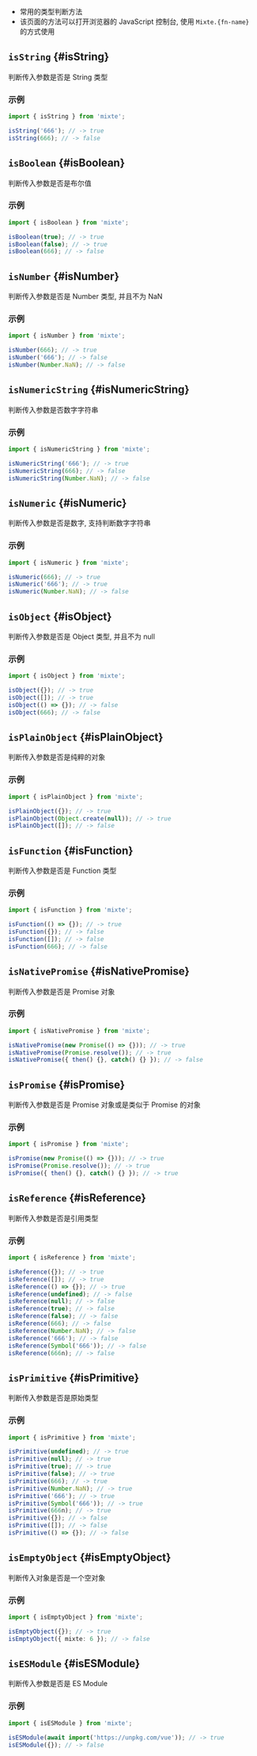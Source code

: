 - 常用的类型判断方法
- 该页面的方法可以打开浏览器的 JavaScript 控制台, 使用 `Mixte.{fn-name}` 的方式使用

## `isString` {#isString}

判断传入参数是否是 String 类型

### 示例

```ts twoslash
import { isString } from 'mixte';

isString('666'); // -> true
isString(666); // -> false
```

## `isBoolean` {#isBoolean}

判断传入参数是否是布尔值

### 示例

```ts twoslash
import { isBoolean } from 'mixte';

isBoolean(true); // -> true
isBoolean(false); // -> true
isBoolean(666); // -> false
```

## `isNumber` {#isNumber}

判断传入参数是否是 Number 类型, 并且不为 NaN

### 示例

```ts twoslash
import { isNumber } from 'mixte';

isNumber(666); // -> true
isNumber('666'); // -> false
isNumber(Number.NaN); // -> false
```

## `isNumericString` {#isNumericString}

判断传入参数是否数字字符串

### 示例

```ts twoslash
import { isNumericString } from 'mixte';

isNumericString('666'); // -> true
isNumericString(666); // -> false
isNumericString(Number.NaN); // -> false
```

## `isNumeric` {#isNumeric}

判断传入参数是否是数字, 支持判断数字字符串

### 示例

```ts twoslash
import { isNumeric } from 'mixte';

isNumeric(666); // -> true
isNumeric('666'); // -> true
isNumeric(Number.NaN); // -> false
```

## `isObject` {#isObject}

判断传入参数是否是 Object 类型, 并且不为 null

### 示例

```ts twoslash
import { isObject } from 'mixte';

isObject({}); // -> true
isObject([]); // -> true
isObject(() => {}); // -> false
isObject(666); // -> false
```

## `isPlainObject` {#isPlainObject}

判断传入参数是否是纯粹的对象

### 示例

```ts twoslash
import { isPlainObject } from 'mixte';

isPlainObject({}); // -> true
isPlainObject(Object.create(null)); // -> true
isPlainObject([]); // -> false
```

## `isFunction` {#isFunction}

判断传入参数是否是 Function 类型

### 示例

```ts twoslash
import { isFunction } from 'mixte';

isFunction(() => {}); // -> true
isFunction({}); // -> false
isFunction([]); // -> false
isFunction(666); // -> false
```

## `isNativePromise` {#isNativePromise}

判断传入参数是否是 Promise 对象

### 示例

```ts twoslash
import { isNativePromise } from 'mixte';

isNativePromise(new Promise(() => {})); // -> true
isNativePromise(Promise.resolve()); // -> true
isNativePromise({ then() {}, catch() {} }); // -> false
```

## `isPromise` {#isPromise}

判断传入参数是否是 Promise 对象或是类似于 Promise 的对象

### 示例

```ts twoslash
import { isPromise } from 'mixte';

isPromise(new Promise(() => {})); // -> true
isPromise(Promise.resolve()); // -> true
isPromise({ then() {}, catch() {} }); // -> true
```

## `isReference` {#isReference}

判断传入参数是否是引用类型

### 示例

```ts twoslash
import { isReference } from 'mixte';

isReference({}); // -> true
isReference([]); // -> true
isReference(() => {}); // -> true
isReference(undefined); // -> false
isReference(null); // -> false
isReference(true); // -> false
isReference(false); // -> false
isReference(666); // -> false
isReference(Number.NaN); // -> false
isReference('666'); // -> false
isReference(Symbol('666')); // -> false
isReference(666n); // -> false
```

## `isPrimitive` {#isPrimitive}

判断传入参数是否是原始类型

### 示例

```ts twoslash
import { isPrimitive } from 'mixte';

isPrimitive(undefined); // -> true
isPrimitive(null); // -> true
isPrimitive(true); // -> true
isPrimitive(false); // -> true
isPrimitive(666); // -> true
isPrimitive(Number.NaN); // -> true
isPrimitive('666'); // -> true
isPrimitive(Symbol('666')); // -> true
isPrimitive(666n); // -> true
isPrimitive({}); // -> false
isPrimitive([]); // -> false
isPrimitive(() => {}); // -> false
```

## `isEmptyObject` {#isEmptyObject}

判断传入对象是否是一个空对象

### 示例

```ts twoslash
import { isEmptyObject } from 'mixte';

isEmptyObject({}); // -> true
isEmptyObject({ mixte: 6 }); // -> false
```

## `isESModule` {#isESModule}

判断传入参数是否是 ES Module

### 示例

```ts
import { isESModule } from 'mixte';

isESModule(await import('https://unpkg.com/vue')); // -> true
isESModule({}); // -> false
```
